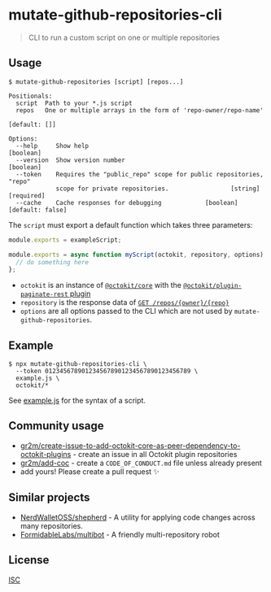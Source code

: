 # mutate-github-repositories-cli

> CLI to run a custom script on one or multiple repositories

## Usage

```
$ mutate-github-repositories [script] [repos...]

Positionals:
  script  Path to your *.js script
  repos   One or multiple arrays in the form of 'repo-owner/repo-name'
                                                                   [default: []]

Options:
  --help     Show help                                                 [boolean]
  --version  Show version number                                       [boolean]
  --token    Requires the "public_repo" scope for public repositories, "repo"
             scope for private repositories.                 [string] [required]
  --cache    Cache responses for debugging            [boolean] [default: false]
```

The `script` must export a default function which takes three parameters:

```js
module.exports = exampleScript;

module.exports = async function myScript(octokit, repository, options) {
  // do something here
};
```

- `octokit` is an instance of [`@octokit/core`](https://github.com/octokit/core.js) with the [`@octokit/plugin-paginate-rest` plugin](https://github.com/octokit/plugin-paginate-rest.js)
- `repository` is the response data of [`GET /repos/{owner}/{repo}`](https://developer.github.com/v3/repos/#get-a-repository)
- `options` are all options passed to the CLI which are not used by `mutate-github-repositories`.

## Example

```
$ npx mutate-github-repositories-cli \
  --token 0123456789012345678901234567890123456789 \
  example.js \
  octokit/*
```

See [example.js](example.js) for the syntax of a script.

## Community usage

- [gr2m/create-issue-to-add-octokit-core-as-peer-dependency-to-octokit-plugins](https://github.com/gr2m/create-issue-to-add-octokit-core-as-peer-dependency-to-octokit-plugins/#readme) - create an issue in all Octokit plugin repositories
- [gr2m/add-coc](https://github.com/gr2m/add-coc/#readme) - create a `CODE_OF_CONDUCT.md` file unless already present
- add yours! Please create a pull request ✨

## Similar projects

- [NerdWalletOSS/shepherd](https://github.com/NerdWalletOSS/shepherd) - A utility for applying code changes across many repositories. 
- [FormidableLabs/multibot](https://github.com/FormidableLabs/multibot) - A friendly multi-repository robot

## License

[ISC](LICENSE.md)
